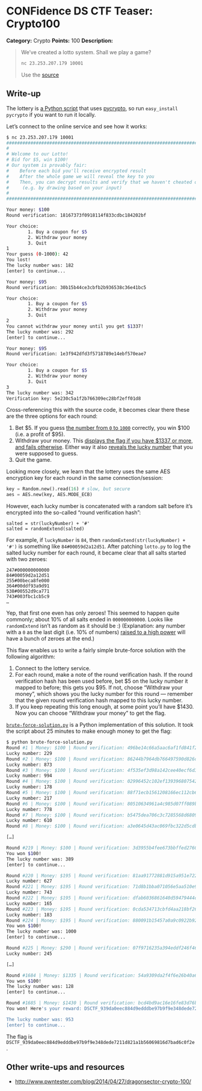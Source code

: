 # CONFidence DS CTF Teaser: Crypto100

**Category:** Crypto
**Points:** 100
**Description:**

> We’ve created a lotto system. Shall we play a game?
>
> ```bash
> nc 23.253.207.179 10001
> ```
> Use the [source](lotto.py)

## Write-up

The lottery is [a Python script](lotto.py) that uses [pycrypto](https://pypi.python.org/pypi/pycrypto/2.6.1), so run `easy_install pycrypto` if you want to run it locally.

Let’s connect to the online service and see how it works:

```bash
$ nc 23.253.207.179 10001
###############################################################################
#                                                                             #
# Welcome to our Lotto!                                                       #
# Bid for $5, win $100!                                                       #
# Our system is provably fair:                                                #
#    Before each bid you'll receive encrypted result                          #
#    After the whole game we will reveal the key to you                       #
#    Then, you can decrypt results and verify that we haven't cheated on you! #
#     (e.g. by drawing based on your input)                                   #
#                                                                             #
###############################################################################

Your money: $100
Round verification: 18167373f0918114f833cdbc184202bf

Your choice:
        1. Buy a coupon for $5
        2. Withdraw your money
        3. Quit
1
Your guess (0-1000): 42
You lost!
The lucky number was: 182
[enter] to continue...

Your money: $95
Round verification: 30b15b44ce3cbfb2b936538c36e41bc5

Your choice:
        1. Buy a coupon for $5
        2. Withdraw your money
        3. Quit
2
You cannot withdraw your money until you get $1337!
The lucky number was: 292
[enter] to continue...

Your money: $95
Round verification: 1e3f942dfd3f5718789e14ebf570eae7

Your choice:
        1. Buy a coupon for $5
        2. Withdraw your money
        3. Quit
3
The lucky number was: 342
Verification key: 5e230c5a1f2b766309ec28bf2eff01d8
```

Cross-referencing this with the source code, it becomes clear there these are the three options for each round:

1. Bet $5. If you guess [the number from `0` to `1000`](lotto.py#L57) correctly, you win $100 (i.e. a profit of $95).
2. Withdraw your money. This [displays the flag if you have $1337 or more, and fails otherwise](lotto.py#L85-89). Either way it also [reveals the lucky number](lotto.py#L96) that you were supposed to guess.
3. Quit the game.

Looking more closely, we learn that the lottery uses the same AES encryption key for each round in the same connection/session:

```py
key = Random.new().read(16) # slow, but secure
aes = AES.new(key, AES.MODE_ECB)
```

However, each lucky number is concatenated with a random salt before it’s encrypted into the so-called “round verification hash”:

```
salted = str(luckyNumber) + '#'
salted = randomExtend(salted)
```

For example, if `luckyNumber` is `84`, then `randomExtend(str(luckyNumber) + '#')` is something like `84#00059d2a12d51`. After patching `lotto.py` to log the salted lucky number for each round, it became clear that all salts started with two zeroes:

```
247#000000000000
84#00059d2a12d51
255#00beca8fe000
364#00ddf93a9d91
538#00552d9ca771
743#003fbc1cb5c9
…
```

Yep, that first one even has only zeroes! This seemed to happen quite commonly; about 10% of all salts ended in `000000000000`. Looks like `randomExtend` isn’t as random as it should be :) (Explanation: any number with a `0` as the last digit (i.e. 10% of numbers) [raised to a high power](lotto.py#L30-38) will have a bunch of zeroes at the end.)

This flaw enables us to write a fairly simple brute-force solution with the following algorithm:

1. Connect to the lottery service.
2. For each round, make a note of the round verification hash. If the round verification hash has been used before, bet $5 on the lucky number it mapped to before; this gets you $95. If not, choose “Withdraw your money”, which shows you the lucky number for this round — remember that the given round verification hash mapped to this lucky number.
3. If you keep repeating this long enough, at some point you’ll have $1430. Now you can choose “Withdraw your money” to get the flag.

[`brute-force-solution.py`](brute-force-solution.py) is a Python implementation of this solution. It took the script about 25 minutes to make enough money to get the flag:

```bash
$ python brute-force-solution.py
Round #1 | Money: $100 | Round verification: 496be14c66a5aac6af1fd841f26102f4
Lucky number: 229
Round #2 | Money: $100 | Round verification: 86244b7964db766497590d826db87c8e
Lucky number: 873
Round #3 | Money: $100 | Round verification: 4f535ef3d98a142cee40ecf6d34a4334
Lucky number: 994
Round #4 | Money: $100 | Round verification: 02996452c102ef13939680754257460f
Lucky number: 178
Round #5 | Money: $100 | Round verification: 88f71ecb1561208166ec112cb6bc13c3
Lucky number: 217
Round #6 | Money: $100 | Round verification: 80510634961a4c985d07ff089b520310
Lucky number: 778
Round #7 | Money: $100 | Round verification: b5475dea706c3c7285568d68092c5a06
Lucky number: 610
Round #8 | Money: $100 | Round verification: a3e0645d43ac069fbc322d5cdbf692bf

[…]

Round #219 | Money: $100 | Round verification: 3d3955b4fee673bbffed2760b7e5f537
You won $100!
The lucky number was: 389
[enter] to continue...

Round #220 | Money: $195 | Round verification: 81aa91772881d915a951e72270f39291
Lucky number: 627
Round #221 | Money: $195 | Round verification: 71d8b1bba071056e5aa510e9b6dbe35d
Lucky number: 743
Round #222 | Money: $195 | Round verification: dfab6036861640d59479444df681ca9e
Lucky number: 165
Round #223 | Money: $195 | Round verification: 0cda534713cbfd4aa218bf2648b879d5
Lucky number: 183
Round #224 | Money: $195 | Round verification: 880091b15457a0a9c0922b9233bbbc52
You won $100!
The lucky number was: 1000
[enter] to continue...

Round #225 | Money: $290 | Round verification: 07f9716235a394eddf246f46ff814280
Lucky number: 245

[…]

Round #1684 | Money: $1335 | Round verification: 54a9309da2f4f6e26b40a6439ae209cf
You won $100!
The lucky number was: 128
[enter] to continue...

Round #1685 | Money: $1430 | Round verification: bcd4bd9ac16e16fe83d76b1831f7da2e
You won! Here's your reward: DSCTF_939da0eec884d9edddbe97b9f9e348dede7211d821a1b56069816d7bad6c0f2e

The lucky number was: 953
[enter] to continue...
```

The flag is `DSCTF_939da0eec884d9edddbe97b9f9e348dede7211d821a1b56069816d7bad6c0f2e`.

## Other write-ups and resources

* <http://www.pwntester.com/blog/2014/04/27/dragonsector-crypto-100/>
